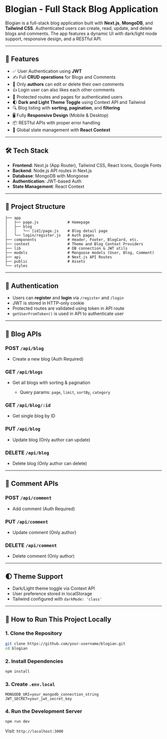 # Blogian - Full Stack Blog Application

Blogian is a full-stack blog application built with **Next.js**, **MongoDB**, and **Tailwind CSS**. Authenticated users can create, read, update, and delete blogs and comments. The app features a dynamic UI with dark/light mode support, responsive design, and a RESTful API.

---

## 🚀 Features

* ✅ User Authentication using **JWT**
* ✍️ Full **CRUD operations** for Blogs and Comments
* 💬 Only **authors** can edit or delete their own comments
* 👍 Login user can also likes each other comments
* 🔐 Protected routes and pages for authenticated users
* 🌓 **Dark and Light Theme Toggle** using Context API and Tailwind
* 🔍 Blog listing with **sorting, pagination**, and **filtering**
* 🖥️ Fully **Responsive Design** (Mobile & Desktop)
* 📦 RESTful APIs with proper error handling
* 🧠 Global state management with **React Context**

---

## 🛠️ Tech Stack

* **Frontend**: Next.js (App Router), Tailwind CSS, React Icons, Google Fonts
* **Backend**: Node.js API routes in Next.js
* **Database**: MongoDB with Mongoose
* **Authentication**: JWT-based Auth
* **State Management**: React Context

---

## 📁 Project Structure

```
├── app
│   ├── page.js             # Homepage
│   ├── blog
│   │   └── [id]/page.js    # Blog detail page
│   └── login/register.js   # Auth pages
├── components              # Header, Footer, BlogCard, etc.
├── context                 # Theme and Blog Context Providers
├── lib                     # DB connection & JWT utils
├── models                  # Mongoose models (User, Blog, Comment)
├── api                     # Next.js API Routes
├── public                  # Assets
└── styles
```

---

## 🔐 Authentication

* Users can **register** and **login** via `/register` and `/login`
* JWT is stored in HTTP-only cookie
* Protected routes are validated using token in API route
* `getUserFromToken()` is used in API to authenticate user

---

## 📘 Blog APIs

### POST `/api/blog`

* Create a new blog (Auth Required)

### GET `/api/blogs`

* Get all blogs with sorting & pagination

  * Query params: `page`, `limit`, `sortBy`, `category`

### GET `/api/blog/:id`

* Get single blog by ID

### PUT `/api/blog`

* Update blog (Only author can update)

### DELETE `/api/blog`

* Delete blog (Only author can delete)

---

## 💬 Comment APIs

### POST `/api/comment`

* Add comment (Auth Required)

### PUT `/api/comment`

* Update comment (Only author)

### DELETE `/api/comment`

* Delete comment (Only author)

---

## 🌓 Theme Support

* Dark/Light theme toggle via Context API
* User preference stored in localStorage
* Tailwind configured with `darkMode: 'class'`

---

## 🧪 How to Run This Project Locally

### 1. Clone the Repository

```bash
git clone https://github.com/your-username/blogian.git
cd blogian
```

### 2. Install Dependencies

```bash
npm install
```

### 3. Create `.env.local`

```env
MONGODB_URI=your_mongodb_connection_string
JWT_SECRET=your_jwt_secret_key
```

### 4. Run the Development Server

```bash
npm run dev
```

Visit: `http://localhost:3000`


